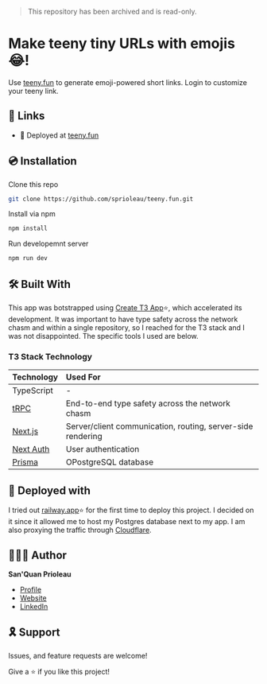 <!-- ![Social Card][social-card-url] -->

> This repository has been archived and is read-only.

# Make teeny tiny URLs with emojis 😂!

Use [teeny.fun][deployed-url] to generate emoji-powered short links. Login to customize your teeny link.

## 🔗 Links

- 🚀 Deployed at [teeny.fun][deployed-url]

<!-- ## Screenshots

![Homepage Screenshot][homepage-screenshot-url] -->

## 💿 Installation

Clone this repo

```bash
git clone https://github.com/sprioleau/teeny.fun.git
```

Install via npm

```bash
npm install
```

Run developemnt server

```bash
npm run dev
```

## 🛠 Built With

This app was botstrapped using [Create T3 App](https://create.t3.gg/)⭐️, which accelerated its development. It was important to have type safety across the network chasm and within a single repository, so I reached for the T3 stack and I was not disappointed. The specific tools I used are below.

### T3 Stack Technology
| Technology                             | Used For                                                    |
| :------------------------------------- | :---------------------------------------------------------- |
| TypeScript                             | -                                                           |
| [tRPC](https://trpc.io/)               | End-to-end type safety across the network chasm             |
| [Next.js](https://nextjs.org/docs)     | Server/client communication, routing, server-side rendering |
| [Next Auth](https://next-auth.js.org/) | User authentication                                         |
| [Prisma](https://www.prisma.io/)       | OPostgreSQL database                                        |

## 🚀 Deployed with

I tried out [railway.app](https://railway.app/)⭐️ for the first time to deploy this project. I decided on it since it allowed me to host my Postgres database next to my app. I am also proxying the traffic through [Cloudflare](https://www.cloudflare.com/).

<!-- ## ⬆️ Future Updates

- [ ] How I built this website page -->

## 👨🏾‍💻 Author

**San'Quan Prioleau**

- [Profile][github-url]
- [Website][website]
- [LinkedIn][linkedin]

## 🎗 Support

Issues, and feature requests are welcome!

Give a ⭐️ if you like this project!

<!-- ## Acknowledgements

- Inspired by [Brittany Chiang](https://github.com/bchiang7/v4) -->

<!-- Author Details -->
[github-url]: https://github.com/spriolau "San'Quan Prioleau on Github"
[website]: https://sprioleau.dev "San'Quan Prioleau's personal website"
[headshot_url]: https://avatars.githubusercontent.com/u/49278940?v=4 "San'Quan Prioleau headshot"
[linkedin]: https://www.linkedin.com/in/sanquanprioleau/

<!-- Project Details -->
[deployed-url]: https://teeny.fun
<!-- [social-card-url]: {url} "Social Card" -->
<!-- [homepage-screenshot-url]: {url} "Homepage Screenshot" -->
